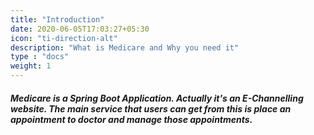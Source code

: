 ```yaml
---
title: "Introduction"
date: 2020-06-05T17:03:27+05:30
icon: "ti-direction-alt"
description: "What is Medicare and Why you need it"
type : "docs"
weight: 1
---
```

##### Medicare is a Spring Boot Application. Actually it's an E-Channelling website. The main service that users can get from this is place an appointment to doctor and manage those appointments.